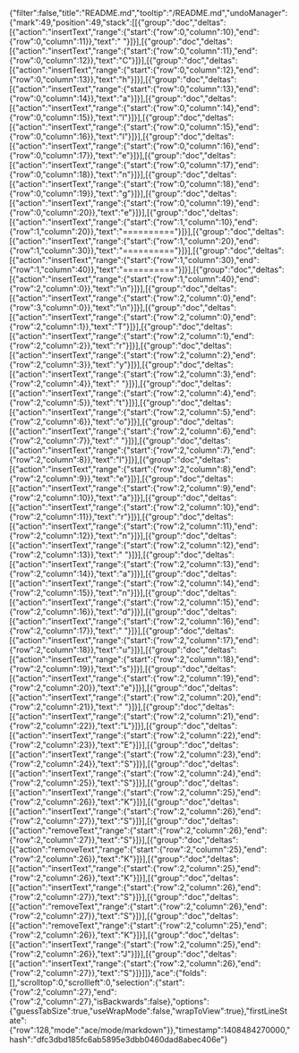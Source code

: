 {"filter":false,"title":"README.md","tooltip":"/README.md","undoManager":{"mark":49,"position":49,"stack":[[{"group":"doc","deltas":[{"action":"insertText","range":{"start":{"row":0,"column":10},"end":{"row":0,"column":11}},"text":" "}]}],[{"group":"doc","deltas":[{"action":"insertText","range":{"start":{"row":0,"column":11},"end":{"row":0,"column":12}},"text":"C"}]}],[{"group":"doc","deltas":[{"action":"insertText","range":{"start":{"row":0,"column":12},"end":{"row":0,"column":13}},"text":"h"}]}],[{"group":"doc","deltas":[{"action":"insertText","range":{"start":{"row":0,"column":13},"end":{"row":0,"column":14}},"text":"a"}]}],[{"group":"doc","deltas":[{"action":"insertText","range":{"start":{"row":0,"column":14},"end":{"row":0,"column":15}},"text":"l"}]}],[{"group":"doc","deltas":[{"action":"insertText","range":{"start":{"row":0,"column":15},"end":{"row":0,"column":16}},"text":"l"}]}],[{"group":"doc","deltas":[{"action":"insertText","range":{"start":{"row":0,"column":16},"end":{"row":0,"column":17}},"text":"e"}]}],[{"group":"doc","deltas":[{"action":"insertText","range":{"start":{"row":0,"column":17},"end":{"row":0,"column":18}},"text":"n"}]}],[{"group":"doc","deltas":[{"action":"insertText","range":{"start":{"row":0,"column":18},"end":{"row":0,"column":19}},"text":"g"}]}],[{"group":"doc","deltas":[{"action":"insertText","range":{"start":{"row":0,"column":19},"end":{"row":0,"column":20}},"text":"e"}]}],[{"group":"doc","deltas":[{"action":"insertText","range":{"start":{"row":1,"column":10},"end":{"row":1,"column":20}},"text":"=========="}]}],[{"group":"doc","deltas":[{"action":"insertText","range":{"start":{"row":1,"column":20},"end":{"row":1,"column":30}},"text":"=========="}]}],[{"group":"doc","deltas":[{"action":"insertText","range":{"start":{"row":1,"column":30},"end":{"row":1,"column":40}},"text":"=========="}]}],[{"group":"doc","deltas":[{"action":"insertText","range":{"start":{"row":1,"column":40},"end":{"row":2,"column":0}},"text":"\n"}]}],[{"group":"doc","deltas":[{"action":"insertText","range":{"start":{"row":2,"column":0},"end":{"row":3,"column":0}},"text":"\n"}]}],[{"group":"doc","deltas":[{"action":"insertText","range":{"start":{"row":2,"column":0},"end":{"row":2,"column":1}},"text":"T"}]}],[{"group":"doc","deltas":[{"action":"insertText","range":{"start":{"row":2,"column":1},"end":{"row":2,"column":2}},"text":"r"}]}],[{"group":"doc","deltas":[{"action":"insertText","range":{"start":{"row":2,"column":2},"end":{"row":2,"column":3}},"text":"y"}]}],[{"group":"doc","deltas":[{"action":"insertText","range":{"start":{"row":2,"column":3},"end":{"row":2,"column":4}},"text":" "}]}],[{"group":"doc","deltas":[{"action":"insertText","range":{"start":{"row":2,"column":4},"end":{"row":2,"column":5}},"text":"t"}]}],[{"group":"doc","deltas":[{"action":"insertText","range":{"start":{"row":2,"column":5},"end":{"row":2,"column":6}},"text":"o"}]}],[{"group":"doc","deltas":[{"action":"insertText","range":{"start":{"row":2,"column":6},"end":{"row":2,"column":7}},"text":" "}]}],[{"group":"doc","deltas":[{"action":"insertText","range":{"start":{"row":2,"column":7},"end":{"row":2,"column":8}},"text":"l"}]}],[{"group":"doc","deltas":[{"action":"insertText","range":{"start":{"row":2,"column":8},"end":{"row":2,"column":9}},"text":"e"}]}],[{"group":"doc","deltas":[{"action":"insertText","range":{"start":{"row":2,"column":9},"end":{"row":2,"column":10}},"text":"a"}]}],[{"group":"doc","deltas":[{"action":"insertText","range":{"start":{"row":2,"column":10},"end":{"row":2,"column":11}},"text":"r"}]}],[{"group":"doc","deltas":[{"action":"insertText","range":{"start":{"row":2,"column":11},"end":{"row":2,"column":12}},"text":"n"}]}],[{"group":"doc","deltas":[{"action":"insertText","range":{"start":{"row":2,"column":12},"end":{"row":2,"column":13}},"text":" "}]}],[{"group":"doc","deltas":[{"action":"insertText","range":{"start":{"row":2,"column":13},"end":{"row":2,"column":14}},"text":"a"}]}],[{"group":"doc","deltas":[{"action":"insertText","range":{"start":{"row":2,"column":14},"end":{"row":2,"column":15}},"text":"n"}]}],[{"group":"doc","deltas":[{"action":"insertText","range":{"start":{"row":2,"column":15},"end":{"row":2,"column":16}},"text":"d"}]}],[{"group":"doc","deltas":[{"action":"insertText","range":{"start":{"row":2,"column":16},"end":{"row":2,"column":17}},"text":" "}]}],[{"group":"doc","deltas":[{"action":"insertText","range":{"start":{"row":2,"column":17},"end":{"row":2,"column":18}},"text":"u"}]}],[{"group":"doc","deltas":[{"action":"insertText","range":{"start":{"row":2,"column":18},"end":{"row":2,"column":19}},"text":"s"}]}],[{"group":"doc","deltas":[{"action":"insertText","range":{"start":{"row":2,"column":19},"end":{"row":2,"column":20}},"text":"e"}]}],[{"group":"doc","deltas":[{"action":"insertText","range":{"start":{"row":2,"column":20},"end":{"row":2,"column":21}},"text":" "}]}],[{"group":"doc","deltas":[{"action":"insertText","range":{"start":{"row":2,"column":21},"end":{"row":2,"column":22}},"text":"L"}]}],[{"group":"doc","deltas":[{"action":"insertText","range":{"start":{"row":2,"column":22},"end":{"row":2,"column":23}},"text":"E"}]}],[{"group":"doc","deltas":[{"action":"insertText","range":{"start":{"row":2,"column":23},"end":{"row":2,"column":24}},"text":"S"}]}],[{"group":"doc","deltas":[{"action":"insertText","range":{"start":{"row":2,"column":24},"end":{"row":2,"column":25}},"text":"S"}]}],[{"group":"doc","deltas":[{"action":"insertText","range":{"start":{"row":2,"column":25},"end":{"row":2,"column":26}},"text":"K"}]}],[{"group":"doc","deltas":[{"action":"insertText","range":{"start":{"row":2,"column":26},"end":{"row":2,"column":27}},"text":"S"}]}],[{"group":"doc","deltas":[{"action":"removeText","range":{"start":{"row":2,"column":26},"end":{"row":2,"column":27}},"text":"S"}]}],[{"group":"doc","deltas":[{"action":"removeText","range":{"start":{"row":2,"column":25},"end":{"row":2,"column":26}},"text":"K"}]}],[{"group":"doc","deltas":[{"action":"insertText","range":{"start":{"row":2,"column":25},"end":{"row":2,"column":26}},"text":"K"}]}],[{"group":"doc","deltas":[{"action":"insertText","range":{"start":{"row":2,"column":26},"end":{"row":2,"column":27}},"text":"S"}]}],[{"group":"doc","deltas":[{"action":"removeText","range":{"start":{"row":2,"column":26},"end":{"row":2,"column":27}},"text":"S"}]}],[{"group":"doc","deltas":[{"action":"removeText","range":{"start":{"row":2,"column":25},"end":{"row":2,"column":26}},"text":"K"}]}],[{"group":"doc","deltas":[{"action":"insertText","range":{"start":{"row":2,"column":25},"end":{"row":2,"column":26}},"text":"J"}]}],[{"group":"doc","deltas":[{"action":"insertText","range":{"start":{"row":2,"column":26},"end":{"row":2,"column":27}},"text":"S"}]}]]},"ace":{"folds":[],"scrolltop":0,"scrollleft":0,"selection":{"start":{"row":2,"column":27},"end":{"row":2,"column":27},"isBackwards":false},"options":{"guessTabSize":true,"useWrapMode":false,"wrapToView":true},"firstLineState":{"row":128,"mode":"ace/mode/markdown"}},"timestamp":1408484270000,"hash":"dfc3dbd185fc6ab5895e3dbb0460dad8abec406e"}